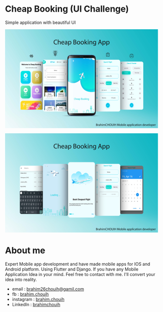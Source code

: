 # Cheap Booking (UI Challenge)

Simple application with beautiful UI

![Alt text](/screenshots/cheapBooking.jpg?raw=true)


![Alt text](/screenshots/cheapBooking22.jpg?raw=true)

# About me
Expert Mobile app development and have made mobile apps for IOS and Android platform. Using Flutter and Django.
If you have any Mobile Application Idea in your mind.
Feel free to contact with me. I'll convert your idea into reality.
 - email : brahim26chouih@gamil.com
 - fb : [brahim.chouih](https://www.facebook.com/brahim.chouih/)
 - instagram : [brahim.chouih](https://www.instagram.com/brahim.chouih/)
 - LinkedIn : [brahimchouih](https://www.linkedin.com/in/brahimchouih/)
